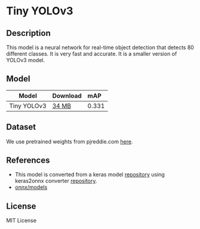 <!--- SPDX-License-Identifier: MIT -->

# Tiny YOLOv3

## Description

This model is a neural network for real-time object detection that detects 80
different classes. It is very fast and accurate. It is a smaller version of
YOLOv3 model.

## Model

|Model              |Download                       |mAP    |
|-------------------|:------------------------------|:------|
|Tiny YOLOv3        |[34 MB](tiny-yolov3-11.onnx)   |0.331  |

## Dataset

We use pretrained weights from pjreddie.com [here](https://pjreddie.com/media/files/yolov3-tiny.weights).

## References

* This model is converted from a keras model [repository](https://github.com/qqwweee/keras-yolo3)
  using keras2onnx converter [repository](https://github.com/onnx/keras-onnx).
* [onnx/models](https://github.com/onnx/models)

## License

MIT License
